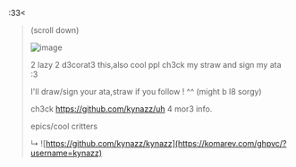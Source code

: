  :33< 
>
>  (scroll down)
>
> ![image](https://github.com/user-attachments/assets/64559f80-3756-4b60-b0cc-8551dd6bdfb3)
>
>
>
>
>
> 2 lazy 2 d3corat3 this,also cool ppl ch3ck my straw and sign my ata :3
>
>I'll draw/sign your ata,straw if you follow ! ^^ (might b l8 sorgy)
>
>ch3ck https://github.com/kynazz/uh 4 mor3 info.
>
> epics/cool critters 
>
>
>↳ ![https://github.com/kynazz/kynazz](https://komarev.com/ghpvc/?username=kynazz)
